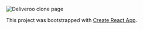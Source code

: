 ![Deliveroo clone page](src/assets/thumb.gif)

This project was bootstrapped with [Create React App](https://github.com/facebook/create-react-app).
